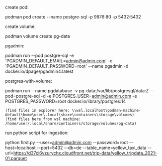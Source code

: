 create pod:

podman pod create --name postgre-sql -p 9876:80 -p 5432:5432

create volume:

podman volume create pg-data

pgadmin:

podman run --pod postgre-sql -e 'PGADMIN_DEFAULT_EMAIL=admin@admin.com' -e 'PGADMIN_DEFAULT_PASSWORD=root' --name pgadmin -d docker.io/dpage/pgadmin4:latest


postgres-with-volume:

podman run --name pgdatabase -v pg-data:/var/lib/postgresql/data:Z --pod=postgre-sql -d -e POSTGRES_USER=admin@admin.com -e POSTGRES_PASSWORD=root docker.io/library/postgres:14


	(find files in explorer here: \\wsl.localhost\podman-machine-default\home\user\.local\share\containers\storage\volumes)
	(find files here from wsl machine: /home/user/.local/share/containers/storage/volumes/pg-data)


run python script for ingestion:

python first.py --user=admin@admin.com --password=root --host=localhost --port=5432 --db=de --table_name=yellow_taxi_data --url=https://d37ci6vzurychx.cloudfront.net/trip-data/yellow_tripdata_2021-01.parquet